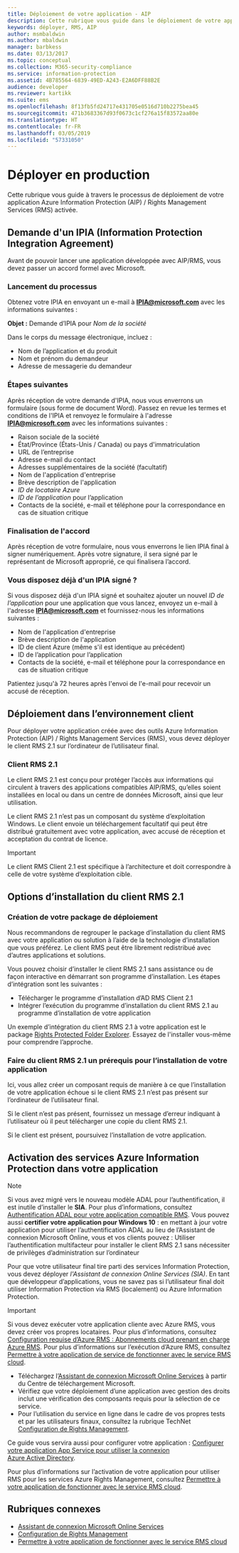 ```yaml
---
title: Déploiement de votre application - AIP
description: Cette rubrique vous guide dans le déploiement de votre application
keywords: déployer, RMS, AIP
author: msmbaldwin
ms.author: mbaldwin
manager: barbkess
ms.date: 03/13/2017
ms.topic: conceptual
ms.collection: M365-security-compliance
ms.service: information-protection
ms.assetid: 4B785564-6839-49ED-A243-E2A6DFF88B2E
audience: developer
ms.reviewer: kartikk
ms.suite: ems
ms.openlocfilehash: 8f13fb5fd24717e431705e0516d710b2275bea45
ms.sourcegitcommit: 471b3683367d93f0673c1cf276a15f83572aa80e
ms.translationtype: HT
ms.contentlocale: fr-FR
ms.lasthandoff: 03/05/2019
ms.locfileid: "57331050"
---
```

# <a name="deploy-into-production"></a>Déployer en production

Cette rubrique vous guide à travers le processus de déploiement de votre application Azure Information Protection (AIP) / Rights Management Services (RMS) activée.

## <a name="request-an-information-protection-integration-agreement-ipia"></a>Demande d'un IPIA (Information Protection Integration Agreement)
Avant de pouvoir lancer une application développée avec AIP/RMS, vous devez passer un accord formel avec Microsoft.

### <a name="begin-the-process"></a>Lancement du processus
Obtenez votre IPIA en envoyant un e-mail à <strong>IPIA@microsoft.com</strong> avec les informations suivantes :

**Objet :** Demande d’IPIA pour *Nom de la société*

Dans le corps du message électronique, incluez :
- Nom de l’application et du produit
- Nom et prénom du demandeur
- Adresse de messagerie du demandeur

### <a name="next-steps"></a>Étapes suivantes
Après réception de votre demande d'IPIA, nous vous enverrons un formulaire (sous forme de document Word).
Passez en revue les termes et conditions de l'IPIA et renvoyez le formulaire à l'adresse <strong>IPIA@microsoft.com</strong> avec les informations suivantes :
- Raison sociale de la société
- État/Province (États-Unis / Canada) ou pays d'immatriculation
- URL de l’entreprise
- Adresse e-mail du contact
- Adresses supplémentaires de la société (facultatif)
- Nom de l'application d'entreprise
- Brève description de l'application
- *ID de locataire Azure*
- *ID de l’application* pour l’application
- Contacts de la société, e-mail et téléphone pour la correspondance en cas de situation critique

### <a name="completing-the-agreement"></a>Finalisation de l'accord
Après réception de votre formulaire, nous vous enverrons le lien IPIA final à signer numériquement. Après votre signature, il sera signé par le représentant de Microsoft approprié, ce qui finalisera l’accord.

### <a name="already-have-a-signed-ipia"></a>Vous disposez déjà d'un IPIA signé ?
Si vous disposez déjà d'un IPIA signé et souhaitez ajouter un nouvel *ID de l’application* pour une application que vous lancez, envoyez un e-mail à l'adresse <strong>IPIA@microsoft.com</strong> et fournissez-nous les informations suivantes :
- Nom de l'application d'entreprise
- Brève description de l'application
- ID de client Azure (même s'il est identique au précédent)
- ID de l’application pour l’application
- Contacts de la société, e-mail et téléphone pour la correspondance en cas de situation critique

Patientez jusqu'à 72 heures après l'envoi de l'e-mail pour recevoir un accusé de réception.

## <a name="deploying-to-the-client-environment"></a>Déploiement dans l’environnement client

Pour déployer votre application créée avec des outils Azure Information Protection (AIP) / Rights Management Services (RMS), vous devez déployer le client RMS 2.1 sur l’ordinateur de l’utilisateur final.

### <a name="rmsclient21"></a>Client RMS 2.1
Le client RMS 2.1 est conçu pour protéger l’accès aux informations qui circulent à travers des applications compatibles AIP/RMS, qu’elles soient installées en local ou dans un centre de données Microsoft, ainsi que leur utilisation.

Le client RMS 2.1 n’est pas un composant du système d’exploitation Windows. Le client envoie un téléchargement facultatif qui peut être distribué gratuitement avec votre application, avec accusé de réception et acceptation du contrat de licence.

> [!IMPORTANT]
> Le client RMS Client 2.1 est spécifique à l’architecture et doit correspondre à celle de votre système d’exploitation cible.


## <a name="rmsclient21-installation-options"></a>Options d’installation du client RMS 2.1

### <a name="creating-your-deployment-package"></a>Création de votre package de déploiement

Nous recommandons de regrouper le package d’installation du client RMS avec votre application ou solution à l’aide de la technologie d’installation que vous préférez. Le client RMS peut être librement redistribué avec d’autres applications et solutions.

Vous pouvez choisir d’installer le client RMS 2.1 sans assistance ou de façon interactive en démarrant son programme d’installation. Les étapes d’intégration sont les suivantes :

-   Télécharger le programme d’installation d’AD RMS Client 2.1
-   Intégrer l’exécution du programme d’installation du client RMS 2.1 au programme d’installation de votre application

Un exemple d’intégration du client RMS 2.1 à votre application est le package [Rights Protected Folder Explorer](https://technet.microsoft.com/library/rights-protected-folder-explorer(v=ws.10).aspx). Essayez de l'installer vous-même pour comprendre l’approche.

### <a name="make-rmsclient21-a-pre-requisite-for-your-application-install"></a>Faire du client RMS 2.1 un prérequis pour l’installation de votre application

Ici, vous allez créer un composant requis de manière à ce que l’installation de votre application échoue si le client RMS 2.1 n’est pas présent sur l’ordinateur de l’utilisateur final.

Si le client n’est pas présent, fournissez un message d’erreur indiquant à l’utilisateur où il peut télécharger une copie du client RMS 2.1.

Si le client est présent, poursuivez l’installation de votre application.

## <a name="enabling-azure-information-protection-services-with-your-application"></a>Activation des services Azure Information Protection dans votre application

> [!NOTE]
> Si vous avez migré vers le nouveau modèle ADAL pour l’authentification, il est inutile d’installer le **SIA**. Pour plus d’informations, consultez [Authentification ADAL pour votre application compatible RMS](adal-auth.md).
> Vous pouvez aussi **certifier votre application pour Windows 10** : en mettant à jour votre application pour utiliser l’authentification ADAL au lieu de l’Assistant de connexion Microsoft Online, vous et vos clients pouvez : Utiliser l’authentification multifacteur pour installer le client RMS 2.1 sans nécessiter de privilèges d’administration sur l’ordinateur

Pour que votre utilisateur final tire parti des services Information Protection, vous devez déployer *l'Assistant de connexion Online Services (SIA)*. En tant que développeur d’applications, vous ne savez pas si l’utilisateur final doit utiliser Information Protection via RMS (localement) ou Azure Information Protection.


> [!IMPORTANT]
> Si vous devez exécuter votre application cliente avec Azure RMS, vous devez créer vos propres locataires. Pour plus d’informations, consultez [Configuration requise d’Azure RMS : Abonnements cloud prenant en charge Azure RMS](../requirements.md).
> Pour plus d’informations sur l’exécution d’Azure RMS, consultez [Permettre à votre application de service de fonctionner avec le service RMS cloud](how-to-use-file-api-with-aadrm-cloud.md).

-   Téléchargez l’[Assistant de connexion Microsoft Online Services](https://www.microsoft.com/download/details.aspx?id=28177) à partir du Centre de téléchargement Microsoft.
-   Vérifiez que votre déploiement d’une application avec gestion des droits inclut une vérification des composants requis pour la sélection de ce service.
-   Pour l’utilisation du service en ligne dans le cadre de vos propres tests et par les utilisateurs finaux, consultez la rubrique TechNet [Configuration de Rights Management](https://TechNet.Microsoft.Com/library/jj585002.aspx).

Ce guide vous servira aussi pour configurer votre application : [Configurer votre application App Service pour utiliser la connexion Azure Active Directory](https://docs.microsoft.com/azure/app-service-mobile/app-service-mobile-how-to-configure-active-directory-authentication).

Pour plus d’informations sur l’activation de votre application pour utiliser RMS pour les services Azure Rights Management, consultez [Permettre à votre application de fonctionner avec le service RMS cloud](how-to-use-file-api-with-aadrm-cloud.md).

## <a name="related-topics"></a>Rubriques connexes

* [Assistant de connexion Microsoft Online Services](https://www.microsoft.com/download/details.aspx?id=28177)
* [Configuration de Rights Management](https://TechNet.Microsoft.Com/library/jj585002.aspx)
* [Permettre à votre application de fonctionner avec le service RMS cloud](how-to-use-file-api-with-aadrm-cloud.md)

